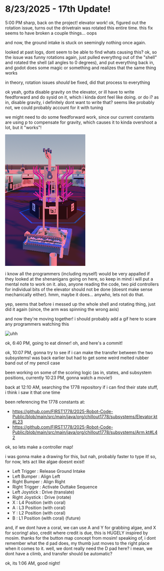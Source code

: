 # 8/23/2025 - 17th Update!

5:00 PM sharp, back on the project! elevator work! ok, figured out the rotation issue, turns out the drivetrain was rotated this entire time. this fix seems to have broken a couple things... oops

and now, the ground intake is stuck on seemingly nothing once again.

looked at past logs, dont seem to be able to find whats causing this? ok, so the issue was funny rotations again, just pulled everythng out of the "shell" and rotated the shell (all angles to 0 degrees), and put everything back in, and godot does some magic or something and realizes that the same thing works

in theory, rotation issues *should* be fixed, did that process to everything

ok yeah, gotta disable gravity on the elevator, or ill have to write feedforward and do sysid on it, which i kinda dont feel like doing. or do i? as in, disable gravity, i definitely dont want to write that? seems like probably not, we could probably account for it with tuning

we might need to do some feedforward work, since our current constants are using p to compensate for gravity, which causes it to kinda overshoot a lot, but it "works"!

![yay](</updatelogs/images/202508/08232025 - 1.png>)

i know all the programmers (including myself) would be very appalled if they looked at the shenanigans going on here, so keep in mind i will put a mental note to work on it. also, anyone reading the code, two pid controllers for individual bits of the elevator should not be done (doesnt make sense mechanically either). hmm, maybe it does... anywho, lets not do that.

yep, seems that before i messed up the whole shell and rotating thing, just did it again (since, the arm was spinning the wrong axis)

and now they're moving together! i should probably add a gif here to scare any programmers watching this

![uhh](</updatelogs/images/202508/08232025 - 2.gif>)

ok, 6:40 PM, going to eat dinner! oh, and here's a commit!

ok, 10:07 PM, gonna try to see if i can make the transfer between the two subsystems! was back earlier but had to get some weird melted rubber band out of my pencil case

been working on some of the scoring logic (as in, states, and subsystem positions, currently 10:23 PM, gonna watch a movie!)

back at 12:10 AM, searching the 1778 repository if i can find their state stuff, i think i saw it that one time

been referencing the 1778 constants at:

- https://github.com/FIRST1778/2025-Robot-Code-Public/blob/main/src/main/java/org/chillout1778/subsystems/Elevator.kt#L23
- https://github.com/FIRST1778/2025-Robot-Code-Public/blob/main/src/main/java/org/chillout1778/subsystems/Arm.kt#L42

ok, so lets make a controller map!

i was gonna make a drawing for this, but nah, probably faster to type it! so, for now, lets act like algae doesnt exist!

- Left Trigger      : Release Ground Intake
- Left Bumper       : Align Left
- Right Bumper      : Align Right
- Right Trigger     : Activate Outtake Sequence
- Left Joystick     : Drive (translate)
- Right Joystick    : Drive (rotate)
- X                 : L4 Position (with coral)
- A                 : L3 Position (with coral)
- Y                 : L2 Position (with coral)
- B                 : L1 Position (with coral) (future)

and, if we dont have a coral, we can use A and Y for grabbing algae, and X for scoring! also, credit where credit is due, this is HUGELY inspired by mosim. thanks for the button map concept from mosim! speaking of, i dont remember what the d pad does, my thumb just moves to the right place when it comes to it. well, we dont really need the D pad here? i mean, we dont have a climb, and transfer should be automatic?

ok, its 1:06 AM, good night!